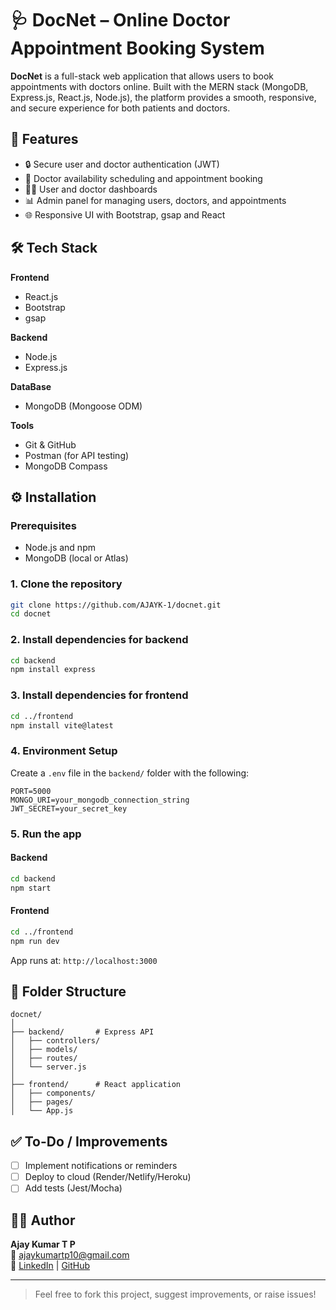 # 🩺 DocNet – Online Doctor Appointment Booking System

**DocNet** is a full-stack web application that allows users to book appointments with doctors online. Built with the MERN stack (MongoDB, Express.js, React.js, Node.js), the platform provides a smooth, responsive, and secure experience for both patients and doctors.

## 🚀 Features

- 🔒 Secure user and doctor authentication (JWT)
- 📅 Doctor availability scheduling and appointment booking
- 🧑‍⚕️ User and doctor dashboards
- 📊 Admin panel for managing users, doctors, and appointments
- 🌐 Responsive UI with Bootstrap, gsap and React

## 🛠 Tech Stack

**Frontend**  
- React.js  
- Bootstrap
- gsap

**Backend**  
- Node.js  
- Express.js  

**DataBase**
- MongoDB (Mongoose ODM)

**Tools**  
- Git & GitHub  
- Postman (for API testing)  
- MongoDB Compass  


## ⚙️ Installation

### Prerequisites
- Node.js and npm
- MongoDB (local or Atlas)

### 1. Clone the repository
```bash
git clone https://github.com/AJAYK-1/docnet.git
cd docnet
```

### 2. Install dependencies for backend
```bash
cd backend
npm install express
```

### 3. Install dependencies for frontend
```bash
cd ../frontend
npm install vite@latest
```

### 4. Environment Setup

Create a `.env` file in the `backend/` folder with the following:

```env
PORT=5000
MONGO_URI=your_mongodb_connection_string
JWT_SECRET=your_secret_key
```

### 5. Run the app

#### Backend
```bash
cd backend
npm start
```

#### Frontend
```bash
cd ../frontend
npm run dev
```

App runs at: `http://localhost:3000`

## 📂 Folder Structure

```
docnet/
│
├── backend/       # Express API
│   ├── controllers/
│   ├── models/
│   ├── routes/
│   └── server.js
│
├── frontend/      # React application
│   ├── components/
│   ├── pages/
│   └── App.js
```

## ✅ To-Do / Improvements

- [ ] Implement notifications or reminders
- [ ] Deploy to cloud (Render/Netlify/Heroku)
- [ ] Add tests (Jest/Mocha)

## 👨‍💻 Author

**Ajay Kumar T P**  
📧 ajaykumartp10@gmail.com  
🔗 [LinkedIn](https://linkedin.com/in/ajaykumartp) | [GitHub](https://github.com/AJAYK-1)

---

> Feel free to fork this project, suggest improvements, or raise issues!
